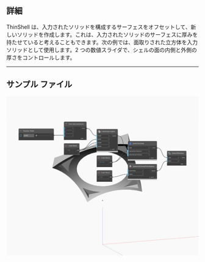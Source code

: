## 詳細
ThinShell は、入力されたソリッドを構成するサーフェスをオフセットして、新しいソリッドを作成します。これは、入力されたソリッドのサーフェスに厚みを持たせていると考えることもできます。次の例では、面取りされた立方体を入力ソリッドとして使用します。2 つの数値スライダで、シェルの面の内側と外側の厚さをコントロールします。
___
## サンプル ファイル

![ThinShell](./Autodesk.DesignScript.Geometry.Solid.ThinShell_img.jpg)

